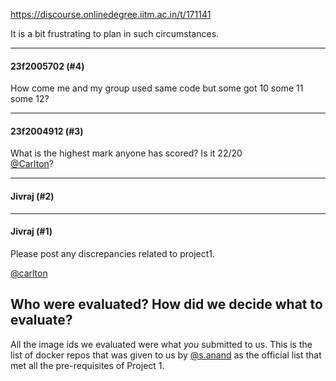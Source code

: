 https://discourse.onlinedegree.iitm.ac.in/t/171141

It is a bit frustrating to plan in such circumstances.</p><hr>

<h4>23f2005702 (#4)</h4>
<p>How come me and my group used same code but some got 10 some 11 some 12?</p><hr>

<h4>23f2004912 (#3)</h4>
<p>What is the highest mark anyone has scored? Is it 22/20<br/>
<a class="mention" href="/u/carlton">@Carlton</a>?</p><hr>

<h4>Jivraj (#2)</h4>
<hr>

<h4>Jivraj (#1)</h4>
<p>Please post any discrepancies related to project1.</p>
<p><a class="mention" href="/u/carlton">@carlton</a></p>
<h2><a class="anchor" href="#p-612319-who-were-evaluated-how-did-we-decide-what-to-evaluate-1" name="p-612319-who-were-evaluated-how-did-we-decide-what-to-evaluate-1"></a>Who were evaluated? How did we decide what to evaluate?</h2>
<p>All the image ids we evaluated were what <em>you</em> submitted to us. This is the list of docker repos that was given to us by <a class="mention" href="/u/s.anand">@s.anand</a> as the official list that met all the pre-requisites of Project 1.